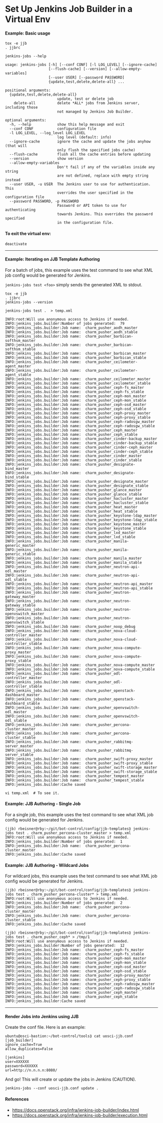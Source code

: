 Set Up Jenkins Job Builder in a Virtual Env
===========================================

#### Example: Basic usage
```
tox -e jjb
. jjbrc

jenkins-jobs --help

usage: jenkins-jobs [-h] [--conf CONF] [-l LOG_LEVEL] [--ignore-cache]
                    [--flush-cache] [--version] [--allow-empty-variables]
                    [--user USER] [--password PASSWORD]
                    {update,test,delete,delete-all} ...

positional arguments:
  {update,test,delete,delete-all}
                        update, test or delete job
    delete-all          delete *ALL* jobs from Jenkins server, including those
                        not managed by Jenkins Job Builder.

optional arguments:
  -h, --help            show this help message and exit
  --conf CONF           configuration file
  -l LOG_LEVEL, --log_level LOG_LEVEL
                        log level (default: info)
  --ignore-cache        ignore the cache and update the jobs anyhow (that will
                        only flush the specified jobs cache)
  --flush-cache         flush all the cache entries before updating
  --version             show version
  --allow-empty-variables
                        Don't fail if any of the variables inside any string
                        are not defined, replace with empty string instead
  --user USER, -u USER  The Jenkins user to use for authentication. This
                        overrides the user specified in the configuration file
  --password PASSWORD, -p PASSWORD
                        Password or API token to use for authenticating
                        towards Jenkins. This overrides the password specified
                        in the configuration file.
```

#### To exit the virtual env:
```
deactivate
```

------------------------------------------------------------------------------

#### Example: Iterating on JJB Template Authoring

For a batch of jobs, this example uses the test command to see what XML job config would be generated for Jenkins.

```jenkins-jobs test <foo>``` simply sends the generated XML to stdout.

```
tox -e jjb
. jjbrc
jenkins-jobs --version

jenkins-jobs test .  > temp.xml

INFO:root:Will use anonymous access to Jenkins if needed.
INFO:jenkins_jobs.builder:Number of jobs generated:  79
INFO:jenkins_jobs.builder:Job name:  charm_pusher_aodh_master
INFO:jenkins_jobs.builder:Job name:  charm_pusher_aodh_stable
INFO:jenkins_jobs.builder:Job name:  charm_pusher_barbican-softhsm_master
INFO:jenkins_jobs.builder:Job name:  charm_pusher_barbican-softhsm_stable
INFO:jenkins_jobs.builder:Job name:  charm_pusher_barbican_master
INFO:jenkins_jobs.builder:Job name:  charm_pusher_barbican_stable
INFO:jenkins_jobs.builder:Job name:  charm_pusher_ceilometer-agent_master
INFO:jenkins_jobs.builder:Job name:  charm_pusher_ceilometer-agent_stable
INFO:jenkins_jobs.builder:Job name:  charm_pusher_ceilometer_master
INFO:jenkins_jobs.builder:Job name:  charm_pusher_ceilometer_stable
INFO:jenkins_jobs.builder:Job name:  charm_pusher_ceph-fs_master
INFO:jenkins_jobs.builder:Job name:  charm_pusher_ceph-fs_stable
INFO:jenkins_jobs.builder:Job name:  charm_pusher_ceph-mon_master
INFO:jenkins_jobs.builder:Job name:  charm_pusher_ceph-mon_stable
INFO:jenkins_jobs.builder:Job name:  charm_pusher_ceph-osd_master
INFO:jenkins_jobs.builder:Job name:  charm_pusher_ceph-osd_stable
INFO:jenkins_jobs.builder:Job name:  charm_pusher_ceph-proxy_master
INFO:jenkins_jobs.builder:Job name:  charm_pusher_ceph-proxy_stable
INFO:jenkins_jobs.builder:Job name:  charm_pusher_ceph-radosgw_master
INFO:jenkins_jobs.builder:Job name:  charm_pusher_ceph-radosgw_stable
INFO:jenkins_jobs.builder:Job name:  charm_pusher_ceph_master
INFO:jenkins_jobs.builder:Job name:  charm_pusher_ceph_stable
INFO:jenkins_jobs.builder:Job name:  charm_pusher_cinder-backup_master
INFO:jenkins_jobs.builder:Job name:  charm_pusher_cinder-backup_stable
INFO:jenkins_jobs.builder:Job name:  charm_pusher_cinder-ceph_master
INFO:jenkins_jobs.builder:Job name:  charm_pusher_cinder-ceph_stable
INFO:jenkins_jobs.builder:Job name:  charm_pusher_cinder_master
INFO:jenkins_jobs.builder:Job name:  charm_pusher_cinder_stable
INFO:jenkins_jobs.builder:Job name:  charm_pusher_designate-bind_master
INFO:jenkins_jobs.builder:Job name:  charm_pusher_designate-bind_stable
INFO:jenkins_jobs.builder:Job name:  charm_pusher_designate_master
INFO:jenkins_jobs.builder:Job name:  charm_pusher_designate_stable
INFO:jenkins_jobs.builder:Job name:  charm_pusher_glance_master
INFO:jenkins_jobs.builder:Job name:  charm_pusher_glance_stable
INFO:jenkins_jobs.builder:Job name:  charm_pusher_hacluster_master
INFO:jenkins_jobs.builder:Job name:  charm_pusher_hacluster_stable
INFO:jenkins_jobs.builder:Job name:  charm_pusher_heat_master
INFO:jenkins_jobs.builder:Job name:  charm_pusher_heat_stable
INFO:jenkins_jobs.builder:Job name:  charm_pusher_keystone-ldap_master
INFO:jenkins_jobs.builder:Job name:  charm_pusher_keystone-ldap_stable
INFO:jenkins_jobs.builder:Job name:  charm_pusher_keystone_master
INFO:jenkins_jobs.builder:Job name:  charm_pusher_keystone_stable
INFO:jenkins_jobs.builder:Job name:  charm_pusher_lxd_master
INFO:jenkins_jobs.builder:Job name:  charm_pusher_lxd_stable
INFO:jenkins_jobs.builder:Job name:  charm_pusher_manila-generic_master
INFO:jenkins_jobs.builder:Job name:  charm_pusher_manila-generic_stable
INFO:jenkins_jobs.builder:Job name:  charm_pusher_manila_master
INFO:jenkins_jobs.builder:Job name:  charm_pusher_manila_stable
INFO:jenkins_jobs.builder:Job name:  charm_pusher_neutron-api-odl_master
INFO:jenkins_jobs.builder:Job name:  charm_pusher_neutron-api-odl_stable
INFO:jenkins_jobs.builder:Job name:  charm_pusher_neutron-api_master
INFO:jenkins_jobs.builder:Job name:  charm_pusher_neutron-api_stable
INFO:jenkins_jobs.builder:Job name:  charm_pusher_neutron-gateway_master
INFO:jenkins_jobs.builder:Job name:  charm_pusher_neutron-gateway_stable
INFO:jenkins_jobs.builder:Job name:  charm_pusher_neutron-openvswitch_master
INFO:jenkins_jobs.builder:Job name:  charm_pusher_neutron-openvswitch_stable
INFO:jenkins_jobs.builder:Job name:  charm_pusher_noop_debug
INFO:jenkins_jobs.builder:Job name:  charm_pusher_nova-cloud-controller_master
INFO:jenkins_jobs.builder:Job name:  charm_pusher_nova-cloud-controller_stable
INFO:jenkins_jobs.builder:Job name:  charm_pusher_nova-compute-proxy_master
INFO:jenkins_jobs.builder:Job name:  charm_pusher_nova-compute-proxy_stable
INFO:jenkins_jobs.builder:Job name:  charm_pusher_nova-compute_master
INFO:jenkins_jobs.builder:Job name:  charm_pusher_nova-compute_stable
INFO:jenkins_jobs.builder:Job name:  charm_pusher_odl-controller_master
INFO:jenkins_jobs.builder:Job name:  charm_pusher_odl-controller_stable
INFO:jenkins_jobs.builder:Job name:  charm_pusher_openstack-dashboard_master
INFO:jenkins_jobs.builder:Job name:  charm_pusher_openstack-dashboard_stable
INFO:jenkins_jobs.builder:Job name:  charm_pusher_openvswitch-odl_master
INFO:jenkins_jobs.builder:Job name:  charm_pusher_openvswitch-odl_stable
INFO:jenkins_jobs.builder:Job name:  charm_pusher_percona-cluster_master
INFO:jenkins_jobs.builder:Job name:  charm_pusher_percona-cluster_stable
INFO:jenkins_jobs.builder:Job name:  charm_pusher_rabbitmq-server_master
INFO:jenkins_jobs.builder:Job name:  charm_pusher_rabbitmq-server_stable
INFO:jenkins_jobs.builder:Job name:  charm_pusher_swift-proxy_master
INFO:jenkins_jobs.builder:Job name:  charm_pusher_swift-proxy_stable
INFO:jenkins_jobs.builder:Job name:  charm_pusher_swift-storage_master
INFO:jenkins_jobs.builder:Job name:  charm_pusher_swift-storage_stable
INFO:jenkins_jobs.builder:Job name:  charm_pusher_tempest_master
INFO:jenkins_jobs.builder:Job name:  charm_pusher_tempest_stable
INFO:jenkins_jobs.builder:Cache saved

vi temp.xml  # To see it.
```

#### Example: JJB Authoring - Single Job

For a single job, this example uses the test command to see what XML job config would be generated for Jenkins.

```
(jjb) rbeisner@rby:~/git/bot-control/config/jjb-templates⟫ jenkins-jobs test . charm_pusher_percona-cluster_master > temp.xml
INFO:root:Will use anonymous access to Jenkins if needed.
INFO:jenkins_jobs.builder:Number of jobs generated:  1
INFO:jenkins_jobs.builder:Job name:  charm_pusher_percona-cluster_master
INFO:jenkins_jobs.builder:Cache saved
```


#### Example: JJB Authoring - Wildcard Jobs

For wildcard jobs, this example uses the test command to see what XML job config would be generated for Jenkins.

```
(jjb) rbeisner@rby:~/git/bot-control/config/jjb-templates⟫ jenkins-jobs test . charm_pusher_percona-cluster* > temp.xml
INFO:root:Will use anonymous access to Jenkins if needed.
INFO:jenkins_jobs.builder:Number of jobs generated:  2
INFO:jenkins_jobs.builder:Job name:  charm_pusher_percona-cluster_master
INFO:jenkins_jobs.builder:Job name:  charm_pusher_percona-cluster_stable
INFO:jenkins_jobs.builder:Cache saved

(jjb) rbeisner@rby:~/git/bot-control/config/jjb-templates⟫ jenkins-jobs test . charm_pusher_ceph* > /tmp/1
INFO:root:Will use anonymous access to Jenkins if needed.
INFO:jenkins_jobs.builder:Number of jobs generated:  12
INFO:jenkins_jobs.builder:Job name:  charm_pusher_ceph-fs_master
INFO:jenkins_jobs.builder:Job name:  charm_pusher_ceph-fs_stable
INFO:jenkins_jobs.builder:Job name:  charm_pusher_ceph-mon_master
INFO:jenkins_jobs.builder:Job name:  charm_pusher_ceph-mon_stable
INFO:jenkins_jobs.builder:Job name:  charm_pusher_ceph-osd_master
INFO:jenkins_jobs.builder:Job name:  charm_pusher_ceph-osd_stable
INFO:jenkins_jobs.builder:Job name:  charm_pusher_ceph-proxy_master
INFO:jenkins_jobs.builder:Job name:  charm_pusher_ceph-proxy_stable
INFO:jenkins_jobs.builder:Job name:  charm_pusher_ceph-radosgw_master
INFO:jenkins_jobs.builder:Job name:  charm_pusher_ceph-radosgw_stable
INFO:jenkins_jobs.builder:Job name:  charm_pusher_ceph_master
INFO:jenkins_jobs.builder:Job name:  charm_pusher_ceph_stable
INFO:jenkins_jobs.builder:Cache saved
```

------------------------------------------------------------------------------

#### Render Jobs into Jenkins using JJB

Create the conf file.  Here is an example:

```
ubuntu@osci-bastion:~/bot-control/tools⟫ cat uosci-jjb.conf
[job_builder]
ignore_cache=True
allow_duplicates=False

[jenkins]
user=XXXXXX
password=XXXXXX
url=http://n.n.n.n:8080/
```

And go!  This will create or update the jobs in Jenkins (CAUTION).

```
jenkins-jobs --conf uosci-jjb.conf update .
```

#### References
 - https://docs.openstack.org/infra/jenkins-job-builder/index.html
 - https://docs.openstack.org/infra/jenkins-job-builder/execution.html
